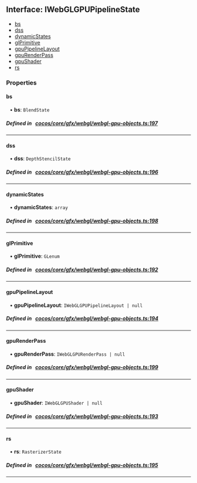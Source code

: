 ## Interface: IWebGLGPUPipelineState

- [bs](#bs)
- [dss](#dss)
- [dynamicStates](#dynamicStates)
- [glPrimitive](#glPrimitive)
- [gpuPipelineLayout](#gpuPipelineLayout)
- [gpuRenderPass](#gpuRenderPass)
- [gpuShader](#gpuShader)
- [rs](#rs)

### Properties

#### bs

<div style="margin-left: 10px;">


• **bs**: ``BlendState``

</div>

##### Defined in &nbsp;   [cocos/core/gfx/webgl/webgl-gpu-objects.ts:197](https://github.com/cocos-creator/engine/blob/c7bf6b8a9/cocos/core/gfx/webgl/webgl-gpu-objects.ts#L197)&nbsp;
___
#### dss

<div style="margin-left: 10px;">


• **dss**: ``DepthStencilState``

</div>

##### Defined in &nbsp;   [cocos/core/gfx/webgl/webgl-gpu-objects.ts:196](https://github.com/cocos-creator/engine/blob/c7bf6b8a9/cocos/core/gfx/webgl/webgl-gpu-objects.ts#L196)&nbsp;
___
#### dynamicStates

<div style="margin-left: 10px;">


• **dynamicStates**: ``array``

</div>

##### Defined in &nbsp;   [cocos/core/gfx/webgl/webgl-gpu-objects.ts:198](https://github.com/cocos-creator/engine/blob/c7bf6b8a9/cocos/core/gfx/webgl/webgl-gpu-objects.ts#L198)&nbsp;
___
#### glPrimitive

<div style="margin-left: 10px;">


• **glPrimitive**: ``GLenum``

</div>

##### Defined in &nbsp;   [cocos/core/gfx/webgl/webgl-gpu-objects.ts:192](https://github.com/cocos-creator/engine/blob/c7bf6b8a9/cocos/core/gfx/webgl/webgl-gpu-objects.ts#L192)&nbsp;
___
#### gpuPipelineLayout

<div style="margin-left: 10px;">


• **gpuPipelineLayout**: ``IWebGLGPUPipelineLayout | null``

</div>

##### Defined in &nbsp;   [cocos/core/gfx/webgl/webgl-gpu-objects.ts:194](https://github.com/cocos-creator/engine/blob/c7bf6b8a9/cocos/core/gfx/webgl/webgl-gpu-objects.ts#L194)&nbsp;
___
#### gpuRenderPass

<div style="margin-left: 10px;">


• **gpuRenderPass**: ``IWebGLGPURenderPass | null``

</div>

##### Defined in &nbsp;   [cocos/core/gfx/webgl/webgl-gpu-objects.ts:199](https://github.com/cocos-creator/engine/blob/c7bf6b8a9/cocos/core/gfx/webgl/webgl-gpu-objects.ts#L199)&nbsp;
___
#### gpuShader

<div style="margin-left: 10px;">


• **gpuShader**: ``IWebGLGPUShader | null``

</div>

##### Defined in &nbsp;   [cocos/core/gfx/webgl/webgl-gpu-objects.ts:193](https://github.com/cocos-creator/engine/blob/c7bf6b8a9/cocos/core/gfx/webgl/webgl-gpu-objects.ts#L193)&nbsp;
___
#### rs

<div style="margin-left: 10px;">


• **rs**: ``RasterizerState``

</div>

##### Defined in &nbsp;   [cocos/core/gfx/webgl/webgl-gpu-objects.ts:195](https://github.com/cocos-creator/engine/blob/c7bf6b8a9/cocos/core/gfx/webgl/webgl-gpu-objects.ts#L195)&nbsp;
___
